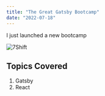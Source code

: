 ```yaml
---
title: "The Great Gatsby Bootcamp"
date: "2022-07-18"
---
```


I just launched a new bootcamp

![7Shift](/7shift_logo.png)

## Topics Covered

1. Gatsby
2. React
